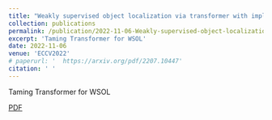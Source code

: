 ```yaml
---
title: "Weakly supervised object localization via transformer with implicit spatial calibration"
collection: publications
permalink: /publication/2022-11-06-Weakly-supervised-object-localization-via-transformer-with-implicit-spatial-calibration
excerpt: 'Taming Transformer for WSOL'
date: 2022-11-06
venue: 'ECCV2022'
# paperurl: '  https://arxiv.org/pdf/2207.10447'
citation: ' '
---
```

Taming Transformer for WSOL

[PDF](https://arxiv.org/pdf/2207.10447)

